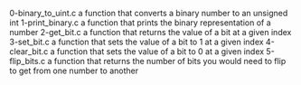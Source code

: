 0-binary_to_uint.c a function that converts a binary number to an unsigned int
1-print_binary.c a function that prints the binary representation of a number
2-get_bit.c a function that returns the value of a bit at a given index
3-set_bit.c a function that sets the value of a bit to 1 at a given index
4-clear_bit.c a function that sets the value of a bit to 0 at a given index
5-flip_bits.c a function that returns the number of bits you would need to flip to get from one number to another
